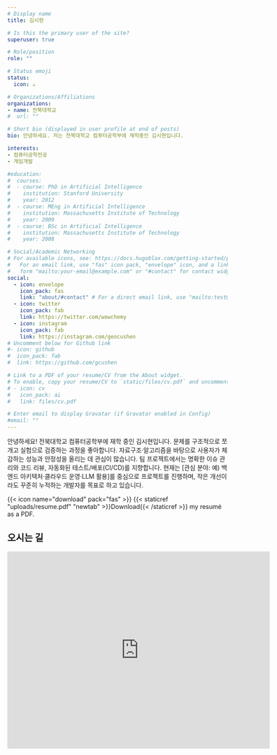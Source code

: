 ```yaml
---
# Display name
title: 김시현

# Is this the primary user of the site?
superuser: true

# Role/position
role: ""

# Status emoji
status:
  icon: ☕️

# Organizations/Affiliations
organizations:
- name: 전북대학교
#  url: ""

# Short bio (displayed in user profile at end of posts)
bio: 안녕하세요. 저는 전북대학교 컴퓨터공학부에 재학중인 김시현입니다.

interests:
- 컴퓨터공학전공
- 게임개발

#education:
#  courses:
#  - course: PhD in Artificial Intelligence
#    institution: Stanford University
#    year: 2012
#  - course: MEng in Artificial Intelligence
#    institution: Massachusetts Institute of Technology
#    year: 2009
#  - course: BSc in Artificial Intelligence
#    institution: Massachusetts Institute of Technology
#    year: 2008

# Social/Academic Networking
# For available icons, see: https://docs.hugoblox.com/getting-started/page-builder/#icons
#   For an email link, use "fas" icon pack, "envelope" icon, and a link in the
#   form "mailto:your-email@example.com" or "#contact" for contact widget.
social:
  - icon: envelope
    icon_pack: fas
    link: "about/#contact" # For a direct email link, use "mailto:test@example.org".
  - icon: twitter
    icon_pack: fab
    link: https://twitter.com/wowchemy
  - icon: instagram
    icon_pack: fab
    link: https://instagram.com/geocushen
# Uncomment below for Github link
#- icon: github
#  icon_pack: fab
#  link: https://github.com/gcushen

# Link to a PDF of your resume/CV from the About widget.
# To enable, copy your resume/CV to `static/files/cv.pdf` and uncomment the lines below.
# - icon: cv
#   icon_pack: ai
#   link: files/cv.pdf

# Enter email to display Gravatar (if Gravatar enabled in Config)
#email: ""
---
```


안녕하세요! 전북대학교 컴퓨터공학부에 재학 중인 김시현입니다. 문제를 구조적으로 쪼개고 실험으로 검증하는 과정을 좋아합니다. 자료구조·알고리즘을 바탕으로 사용자가 체감하는 성능과 안정성을 올리는 데 관심이 많습니다. 팀 프로젝트에서는 명확한 이슈 관리와 코드 리뷰, 자동화된 테스트/배포(CI/CD)를 지향합니다. 현재는 [관심 분야: 예) 백엔드 아키텍처·클라우드 운영·LLM 활용]를 중심으로 프로젝트를 진행하며, 작은 개선이라도 꾸준히 누적하는 개발자를 목표로 하고 있습니다.

{{< icon name="download" pack="fas" >}} {{< staticref "uploads/resume.pdf" "newtab" >}}Download{{< /staticref >}} my resumé as a PDF.

## 오시는 길

<iframe src="https://www.google.com/maps/embed?pb=!1m18!1m12!1m3!1d3234.1217515661183!2d127.13169261117869!3d35.84601802078993!2m3!1f0!2f0!3f0!3m2!1i1024!2i768!4f13.1!3m3!1m2!1s0x35702369ead71b35%3A0xd36ad9820d4b74a!2z7KCE67aB64yA7ZWZ6rWQIOy7tO2TqO2EsOqzte2Vmeu2gA!5e0!3m2!1sko!2skr!4v1761439155067!5m2!1sko!2skr" width="600" height="450" style="border:0;" allowfullscreen="" loading="lazy" referrerpolicy="no-referrer-when-downgrade"></iframe>